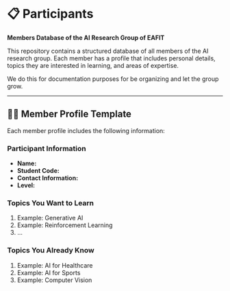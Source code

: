 # 📋 Participants

**Members Database of the AI Research Group of EAFIT**

This repository contains a structured database of all members of the AI research group. Each member has a profile that includes personal details, topics they are interested in learning, and areas of expertise.

We do this for documentation purposes for be organizing and let the group grow.

---

## 🧑‍💻 Member Profile Template

Each member profile includes the following information:

### Participant Information
- **Name:**  
- **Student Code:**  
- **Contact Information:**  
- **Level:**

### Topics You Want to Learn
1. Example: Generative AI  
2. Example: Reinforcement Learning  
3. ...

### Topics You Already Know
1. Example: AI for Healthcare  
2. Example: AI for Sports  
3. Example: Computer Vision  
